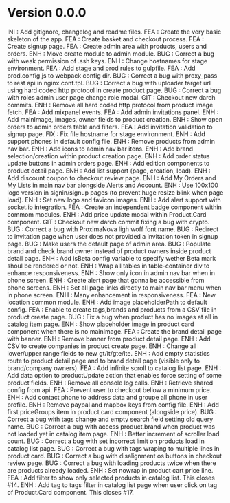 # Version 0.0.0
INI : Add gitignore, changelog and readme files.
FEA : Create the very basic skeleton of the app.
FEA : Create basket and checkout process.
FEA : Create signup page.
FEA : Create admin area with products, users and orders.
ENH : Move create module to admin module.
BUG : Correct a bug with weak permission of .ssh keys.
ENH : Change hostnames for stage environment.
FEA : Add stage and prod rules to gulpfile.
FEA : Add prod.config.js to webpack config dir.
BUG : Correct a bug with proxy_pass to rest api in nginx.conf.tpl.
BUG : Correct a bug with uploader target url using hard coded http protocol in create product page.
BUG : Correct a bug with roles admin user page change role modal.
GIT : Checkout new darch commits.
ENH : Remove all hard coded http protocol from product image fetch.
FEA : Add mixpanel events.
FEA : Add admin invitations panel.
ENH : Add mainImage, images, owner fields to product creation.
ENH : Show open orders to admin orders table and filters.
FEA : Add invitation validation to signup page.
FIX : Fix file hostname for stage environment.
ENH : Add support phones in default config file.
ENH : Remove products from admin nav bar.
ENH : Add icons to admin nav bar itens.
ENH : Add brand selection/creation within product creation page.
ENH : Add order status update buttons in admin orders page.
ENH : Add edition components to product detail page.
ENH : Add list support (page, creation, load).
ENH : Add discount coupon to checkout review page.
ENH : Add My Orders and My Lists in main nav bar alongside Alerts and Account.
ENH : Use 100x100 logo version in signin/signup pages (to prevent huge resize blink when page load).
ENH : Set new logo and favicon images.
ENH : Add alert support with socket.io integration.
FEA : Create an independent badge component within commom modules.
ENH : Add price update modal within Product.Card component.
GIT : Checkout new darch commit fixing a bug with crypto.
BUG : Correct a bug with ProximaNova ligh woff font name.
BUG : Redirect to invitation page when user does not provided a invitation token in signup page.
BUG : Make users the default page of admin area.
BUG : Populate brand and check brand owner instead of product owners inside product detail page.
ENH : Add isBeta config variable to specify wether Beta mark shoul be rendered or not.
ENH : Wrap all tables in table-container div to enhance responsiveness.
ENH : Show only icon in admin nav bar when in phone screen.
ENH : Create alert page that gonna be accessible from phone screens.
ENH : Set all page links directly to main nav bar menu when in phone screen.
ENH : Many enhancement in responsiveness.
FEA : New location common module.
ENH : Add image placeholderPath to default config.
FEA : Enable to create tags,brands and products from a CSV file in product create page.
BUG : Fix a bug when product has no images at all in catalog item page.
ENH : Show placeholder image in product card component when there is no mainImage.
FEA : Create the brand detail page with banner.
ENH : Remove banner from product detail page.
ENH : Add CSV to create companies in product create page.
ENH : Change all lower/upper range fields to new gt/lt/gte/lte.
ENH : Add empty statistics route to product detail page and to brand detail page (visible only to brand/company owners).
FEA : Add infinite scroll to catalog list page.
ENH : Add data option to productUpdate action that enables force setting of some product fields.
ENH : Remove all console log calls.
ENH : Retrieve shared config from api.
FEA : Prevent user to checkout bellow a minimum price.
ENH : Add contact phone to address data and groupe all phone in user profile.
ENH : Remove paypal and mapbox keys from config file.
ENH : Add first priceGroups item in product card component (alongside price).
BUG : Correct a bug with tags change and empty search field setting old query name.
BUG : Correct a bug with access product.brand when product was not loaded yet in catalog item page.
ENH : Better increment of scroller load count.
BUG : Correct a bug with set incorrect limit on products load in catalog list page.
BUG : Correct a bug with tags wraping to multiple lines in product card.
BUG : Correct a bug with disalignment os buttons in checkout review page.
BUG : Correct a bug with loading products twice when there are products already loaded.
ENH : Set nowrap in product cart price line.
FEA : Add filter to show only selected products in catalog list. This closes #14.
ENH : Add tag to tags filter in catalog list page when user click on tag of Product.Card component. This closes #17.